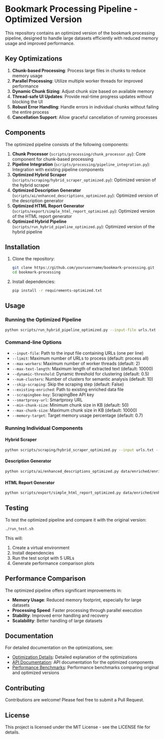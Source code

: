 # Bookmark Processing Pipeline - Optimized Version

This repository contains an optimized version of the bookmark processing pipeline, designed to handle large datasets efficiently with reduced memory usage and improved performance.

## Key Optimizations

1. **Chunk-based Processing**: Process large files in chunks to reduce memory usage
2. **Parallel Processing**: Utilize multiple worker threads for improved performance
3. **Dynamic Chunk Sizing**: Adjust chunk size based on available memory
4. **Thread-safe UI Updates**: Provide real-time progress updates without blocking the UI
5. **Robust Error Handling**: Handle errors in individual chunks without failing the entire process
6. **Cancellation Support**: Allow graceful cancellation of running processes

## Components

The optimized pipeline consists of the following components:

1. **Chunk Processor** (`scripts/processing/chunk_processor.py`): Core component for chunk-based processing
2. **Pipeline Integration** (`scripts/processing/pipeline_integration.py`): Integration with existing pipeline components
3. **Optimized Hybrid Scraper** (`scripts/scraping/hybrid_scraper_optimized.py`): Optimized version of the hybrid scraper
4. **Optimized Description Generator** (`scripts/ai/enhanced_descriptions_optimized.py`): Optimized version of the description generator
5. **Optimized HTML Report Generator** (`scripts/export/simple_html_report_optimized.py`): Optimized version of the HTML report generator
6. **Optimized Hybrid Pipeline** (`scripts/run_hybrid_pipeline_optimized.py`): Optimized version of the hybrid pipeline

## Installation

1. Clone the repository:
   ```bash
   git clone https://github.com/yourusername/bookmark-processing.git
   cd bookmark-processing
   ```

2. Install dependencies:
   ```bash
   pip install -r requirements-optimized.txt
   ```

## Usage

### Running the Optimized Pipeline

```bash
python scripts/run_hybrid_pipeline_optimized.py --input-file urls.txt --max-workers 4
```

### Command-line Options

- `--input-file`: Path to the input file containing URLs (one per line)
- `--limit`: Maximum number of URLs to process (default: process all)
- `--max-workers`: Maximum number of worker threads (default: 2)
- `--max-text-length`: Maximum length of extracted text (default: 10000)
- `--dynamic-threshold`: Dynamic threshold for clustering (default: 0.5)
- `--num-clusters`: Number of clusters for semantic analysis (default: 10)
- `--skip-scraping`: Skip the scraping step (default: False)
- `--existing-enriched`: Path to existing enriched data file
- `--scrapingbee-key`: ScrapingBee API key
- `--smartproxy-url`: Smartproxy URL
- `--min-chunk-size`: Minimum chunk size in KB (default: 50)
- `--max-chunk-size`: Maximum chunk size in KB (default: 10000)
- `--memory-target`: Target memory usage percentage (default: 0.7)

### Running Individual Components

#### Hybrid Scraper

```bash
python scripts/scraping/hybrid_scraper_optimized.py --input urls.txt --output data/enriched/enriched.json.gz --max-workers 4
```

#### Description Generator

```bash
python scripts/ai/enhanced_descriptions_optimized.py data/enriched/enriched.json.gz --output-file data/enriched/enhanced.json.gz --max-workers 4
```

#### HTML Report Generator

```bash
python scripts/export/simple_html_report_optimized.py data/enriched/enhanced.json.gz data/reports/report.html --max-workers 4
```

## Testing

To test the optimized pipeline and compare it with the original version:

```bash
./run_test.sh
```

This will:
1. Create a virtual environment
2. Install dependencies
3. Run the test script with 5 URLs
4. Generate performance comparison plots

## Performance Comparison

The optimized pipeline offers significant improvements in:

- **Memory Usage**: Reduced memory footprint, especially for large datasets
- **Processing Speed**: Faster processing through parallel execution
- **Stability**: Improved error handling and recovery
- **Scalability**: Better handling of large datasets

## Documentation

For detailed documentation on the optimizations, see:

- [Optimization Details](scripts/processing/OPTIMIZATION.md): Detailed explanation of the optimizations
- [API Documentation](docs/api.md): API documentation for the optimized components
- [Performance Benchmarks](docs/benchmarks.md): Performance benchmarks comparing original and optimized versions

## Contributing

Contributions are welcome! Please feel free to submit a Pull Request.

## License

This project is licensed under the MIT License - see the LICENSE file for details. 